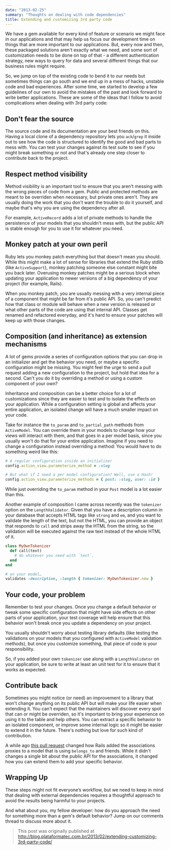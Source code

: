 ```yaml
---
date: "2013-02-25"
summary: "Thoughts on dealing with code dependencies"
title: Extending and customizing 3rd party code
---
```


We have a gem available for every kind of feature or scenario we might face in our applications and that may help us focus our development time on things that are more important to our applications. But, every now and then, these packaged solutions aren't exactly what we need, and some sort of customization needs to be done on top of that - a different authentication strategy, new ways to query for data and several different things that our business rules might require.

So, we jump on top of the existing code to bend it to our needs but sometimes things can go south and we end up in a mess of hacks, unstable code and bad experiences. After some time, we started to develop a few guidelines of our own to avoid the mistakes of the past and look forward to write better applications. These are some of the ideas that I follow to avoid complications when dealing with 3rd party code:

## Don't fear the source

The source code and its documentation are your best friends on this. Having a local clone of a dependency repository lets you `ack`/`grep` it inside out to see how the code is structured to identify the good and bad parts to mess with. You can test your changes against its test suite to see if you might break something or not and that's already one step closer to contribute back to the project.

## Respect method visibility

Method visibility is an important tool to ensure that you aren't messing with the wrong pieces of code from a gem. Public and protected methods are meant to be overriden when necessary, but private ones aren't. They are usually doing the work that you don't want the trouble to do it yourself, and maybe that's why you are using the dependency after all.

For example, `ActiveRecord` adds a lot of private methods to handle the persistence of your models that you shouldn't mess with, but the public API is stable enough for you to use it for whatever you need.

## Monkey patch at your own peril

Ruby lets you monkey patch everything but that doesn't mean you should. While this might make a lot of sense for libraries that extend the Ruby stdlib (like `ActiveSupport`), monkey patching someone else constant might bite you back later. Overusing monkey patches might be a serious block when updating your application to newer versions of a big dependency of your project (for example, Rails).

When you monkey patch, you are usually messing with a very internal piece of a component that might be far from it's public API. So, you can't predict how that class or module will behave when a new version is released or what other parts of the code are using that internal API. Classes get renamed and refactored everyday, and it's hard to ensure your patches will keep up with those changes.

## Composition (and inheritance) as extension mechanisms

A lot of gems provide a series of configuration options that you can drop in an initializer and get the behavior you need, or maybe a specific configuration might be missing. You might feel the urge to send a pull request adding a new configuration to the project, but hold that idea for a second. Can't you do it by overriding a method or using a custom component of your own?

Inheritance and composition can be a better choice for a lot of customizations since they are easier to test and to isolate the effects on your application. While a configuration setting is global and affects your entire application, an isolated change will have a much smaller impact on your code.

Take for instance the `to_param` and `to_partial_path` methods from `ActiveModel`. You can override them in your models to change how your views will interact with them, and that goes in a per model basis, since you usually won't do that for your entire application. Imagine if you need to change a configuration instead overriding a method: You would have to do something weird like this:

```ruby
# A regular configuration inside an initializer
config.action_view.parameterize_method = :slug

# But what if I need a per model configuration? Well, use a Hash!
config.action_view.parameterize_methods = { post: :slug, user: :id }
```

While just overriding the `to_param` method in your `Post` model is a lot easier than this.

Another example of composition I came across recently was the `tokenizer` option on the `LengthValidator`. Given that you have a description column in your database that accepts HTML tags like `strong` and `em`, and you want to validate the length of the text, but not the HTML, you can provide an object that responds to `call` and strips away the HTML from the string, so the validation will be executed against the raw text instead of the whole HTML of it.

```ruby
class MyOwnTokenizer
  def call(text)
    # do whatever you need with `text`.
  end
end

# on your model…
validates :description, :length { tokenizer: MyOwnTokenizer.new }
```

## Your code, your problem

Remember to test your changes. Once you change a default behavior or tweak some specific configuration that might have side effects on other parts of your application, your test coverage will help ensure that this behavior won't break once you update a dependency on your project.

You usually shouldn't worry about testing library defaults (like testing the validations on your models that you configured with `ActiveModel` validation methods), but once you customize something, that piece of code is your responsibility.

So, if you added your own `tokenizer` use along with a `LengthValidator` on your application, be sure to write at least an unit test for it to ensure that it works as expected.

## Contribute back

Sometimes you might notice (or need) an improvement to a library that won't change anything on its public API but will make your life easier when extending it. You can't expect that the maintainers will discover every spot that can or might be overriden, so it's important to bring your experience on using it to the table and help others. You can extract a specific behavior to an isolated component, or improve some internal logic so it might be easier to extend it in the future. There's nothing but love for such kind of contribution.

A while ago [this pull request](https://github.com/rails/rails/pull/3636) changed how Rails added the associations proxies to a model that is using `belongs_to` and friends. While it didn't changes a single bit about the public API for the associations, it changed how you can extend them to add your specific behavior.

## Wrapping Up

These steps might not fit everyone’s workflow, but we need to keep in mind that dealing with external dependencies requires a thoughtful approach to avoid the results being harmful to your projects.

And what about you, my fellow developer: how do you approach the need for something more than a gem's default behavior? Jump on our comments thread to discuss more about it.

> This post was originally published at
> http://blog.plataformatec.com.br/2013/02/extending-customizing-3rd-party-code/
